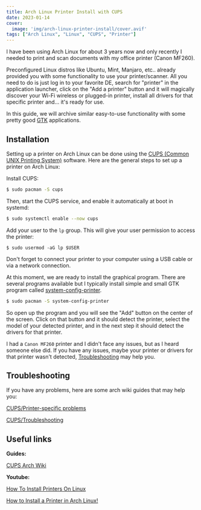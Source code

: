 ```yaml
---
title: Arch Linux Printer Install with CUPS
date: 2023-01-14
cover:
  image: 'img/arch-linux-printer-install/cover.avif'
tags: ["Arch Linux", "Linux", "CUPS", "Printer"]
---
```


I have been using Arch Linux for about 3 years now and only recently I needed to print and scan documents with my office printer (Canon MF260).

Preconfigured Linux distros like Ubuntu, Mint, Manjaro, etc.. already provided you with some functionality to use your printer/scanner.
All you need to do is just log in to your favorite DE, search for "printer" in the application launcher, click on the "Add a printer" button and it will magically discover your Wi-Fi wireless or plugged-in printer, install all drivers for that specific printer and... it's ready for use.

In this guide, we will archive similar easy-to-use functionality with some pretty good [GTK](https://wiki.archlinux.org/title/GTK) applications.

## Installation

Setting up a printer on Arch Linux can be done using the [CUPS (Common UNIX Printing System)](https://openprinting.github.io/cups/) software.
Here are the general steps to set up a printer on Arch Linux:

Install CUPS:

```bash
$ sudo pacman -S cups
```

Then, start the CUPS service, and enable it automatically at boot in systemd:

```bash
$ sudo systemctl enable --now cups
```

Add your user to the `lp` group.
This will give your user permission to access the printer:

```
$ sudo usermod -aG lp $USER
```

Don't forget to connect your printer to your computer using a USB cable or via a network connection.

At this moment, we are ready to install the graphical program.
There are several programs available but I typically install simple and small GTK program called [system-config-printer](https://github.com/OpenPrinting/system-config-printer).

```bash
$ sudo pacman -S system-config-printer
```

So open up the program and you will see the "Add" button on the center of the screen.
Click on that button and it should detect the printer, select the model of your detected printer, and in the next step it should detect the drivers for that printer.

I had a `Canon MF260` printer and I didn't face any issues, but as I heard someone else did.
If you have any issues, maybe your printer or drivers for that printer wasn't detected, [Troubleshooting](#troubleshooting) may help you.

## Troubleshooting

If you have any problems, here are some arch wiki guides that may help you:

[CUPS/Printer-specific problems](https://wiki.archlinux.org/title/CUPS/Printer-specific_problems)

[CUPS/Troubleshooting](https://wiki.archlinux.org/title/CUPS/Troubleshooting)

## Useful links

**Guides:**

[CUPS Arch Wiki](https://wiki.archlinux.org/title/CUPS)

**Youtube:**

[How To Install Printers On Linux](https://www.youtube.com/watch?v=jnmCbEWNV1w)

[How to Install a Printer in Arch Linux!](https://www.youtube.com/watch?v=utK889gYAmM)

